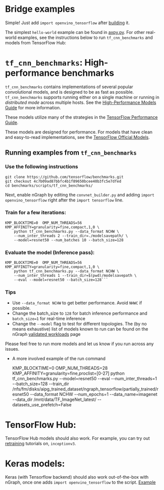 # Bridge examples

Simple! Just add `import openvino_tensorflow` after [building] it.

The simplest `hello-world` example can be found in [axpy.py]. For other 
real-world examples, see the instructions below to run `tf_cnn_benchmarks` and 
models from TensorFlow Hub:

# `tf_cnn_benchmarks`: High-performance benchmarks

`tf_cnn_benchmarks` contains implementations of several popular convolutional
models, and is designed to be as fast as possible. `tf_cnn_benchmarks` supports
running either on a single machine or running in *distributed mode* across multiple
hosts. See the [High-Performance Models Guide] for more information.

These models utilize many of the strategies in the [TensorFlow Performance
Guide].

These models are designed for performance. For models that have clean and
easy-to-read implementations, see the [TensorFlow Official Models].

## Running examples from `tf_cnn_benchmarks`

### Use the following instructions

    git clone https://github.com/tensorflow/benchmarks.git
    git checkout 4c7b09ad87bbfc4b1f89650bcee40b3fc5e7dfed
    cd benchmarks/scripts/tf_cnn_benchmarks/

Next, enable nGraph by editing the `convnet_builder.py` and adding 
`import openvino_tensorflow` right after the `import tensorflow` line.

### Train for a few iterations:

    KMP_BLOCKTIME=0  OMP_NUM_THREADS=56 KMP_AFFINITY=granularity=fine,compact,1,0 \
        python tf_cnn_benchmarks.py --data_format NCHW \
        --num_inter_threads 2 --train_dir=./modelsavepath/ \
        --model=resnet50 --num_batches 10 --batch_size=128

### Evaluate the model (Inference pass):

    KMP_BLOCKTIME=0  OMP_NUM_THREADS=56 KMP_AFFINITY=granularity=fine,compact,1,0 \
        python tf_cnn_benchmarks.py --data_format NCHW \
        --num_inter_threads 1 --train_dir=$(pwd)/modelsavepath \
        --eval --model=resnet50 --batch_size=128```


### Tips

* Use ```--data_format NCHW``` to get better performance. Avoid ```NHWC``` if 
  possible.
* Change the batch_size to `128` for batch inference performance and `batch_size=1` 
  for real-time inference
* Change the `--model` flag to test for different topologies. The (by no means 
  exhaustive) list of models known to run can be found on the nGraph [validated workloads]
  page

Please feel free to run more models and let us know if you run across any issues.

* A more involved example of the run command

    KMP_BLOCKTIME=0 OMP_NUM_THREADS=28  KMP_AFFINITY=granularity=fine,proclist=[0-27] python tf_cnn_benchmarks.py --model=resnet50  --eval --num_inter_threads=1 --batch_size=128  --train_dir /nfs/fm/disks/aipg_trained_dataset/ngraph_tensorflow/partially_trained/resnet50 --data_format NCHW --num_epochs=1 --data_name=imagenet --data_dir /mnt/data/TF_ImageNet_latest/ --datasets_use_prefetch=False 

# TensorFlow Hub:

TensorFlow Hub models should also work. For example, you can try out [retraining] 
tutorials on, `inceptionv3`.

# Keras models:

Keras (with Tensorflow backend) should also work out-of-the-box with nGraph, 
once one adds ```import openvino_tensorflow``` to the script. [Example](https://github.com/tensorflow/ngraph-bridge/blob/master/examples/keras_sample.py)



[building]:https://github.com/tensorflow/ngraph-bridge/blob/master/README.md
[axpy.py]:https://github.com/tensorflow/ngraph-bridge/blob/master/examples/axpy.py
[High-Performance Models Guide]:https://www.tensorflow.org/performance/performance_models 
[TensorFlow Performance Guide]: https://www.tensorflow.org/performance/performance_guide
[TensorFlow Official Models]:https://github.com/tensorflow/models/tree/master/official
[validated workloads]: http://ngraph.nervanasys.com/docs/latest/frameworks/validated/list.html
[retraining]:https://www.tensorflow.org/hub/tutorials/image_retraining